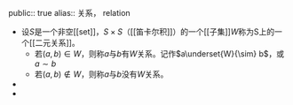 public:: true
alias:: 关系， relation

- 设$S$是一个非空[[set]]，$S\times S$（[[笛卡尔积]]）的一个[[子集]]$W$称为S上的一个[[二元关系]]。
	- 若$(a,b)\in W$，则称$a$与$b$有$W$关系。记作$a\underset{W}{\sim} b$，或$a\sim b$
	- 若$(a,b)\notin W$，则称$a$与$b$没有$W$关系。
-
-
